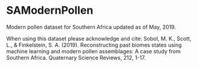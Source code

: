 # SAModernPollen
Modern pollen dataset for Southern Africa updated as of May, 2019.

When using this dataset please acknowledge and cite:
Sobol, M. K., Scott, L., & Finkelstein, S. A. (2019). Reconstructing past biomes states using machine learning and modern pollen assemblages: A case study from Southern Africa. Quaternary Science Reviews, 212, 1-17.
